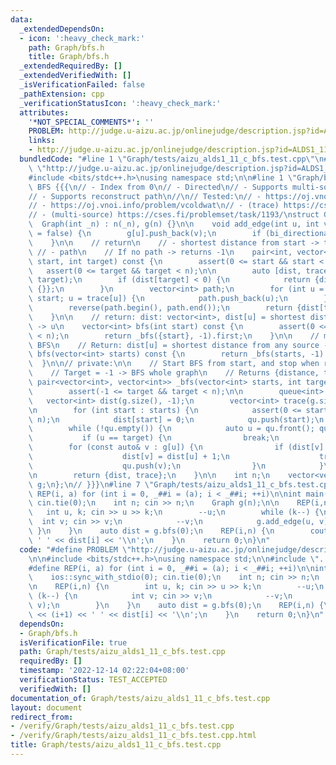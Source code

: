 ```yaml
---
data:
  _extendedDependsOn:
  - icon: ':heavy_check_mark:'
    path: Graph/bfs.h
    title: Graph/bfs.h
  _extendedRequiredBy: []
  _extendedVerifiedWith: []
  _isVerificationFailed: false
  _pathExtension: cpp
  _verificationStatusIcon: ':heavy_check_mark:'
  attributes:
    '*NOT_SPECIAL_COMMENTS*': ''
    PROBLEM: http://judge.u-aizu.ac.jp/onlinejudge/description.jsp?id=ALDS1_11_C
    links:
    - http://judge.u-aizu.ac.jp/onlinejudge/description.jsp?id=ALDS1_11_C
  bundledCode: "#line 1 \"Graph/tests/aizu_alds1_11_c_bfs.test.cpp\"\n#define PROBLEM\
    \ \"http://judge.u-aizu.ac.jp/onlinejudge/description.jsp?id=ALDS1_11_C\"\n\n\
    #include <bits/stdc++.h>\nusing namespace std;\n\n#line 1 \"Graph/bfs.h\"\n//\
    \ BFS {{{\n// - Index from 0\n// - Directed\n// - Supports multi-source BFS\n\
    // - Supports reconstruct path\n//\n// Tested:\n// - https://oj.vnoi.info/problem/vmunch\n\
    // - https://oj.vnoi.info/problem/vcoldwat\n// - (trace) https://cses.fi/problemset/task/1667/\n\
    // - (multi-source) https://cses.fi/problemset/task/1193/\nstruct Graph {\n  \
    \  Graph(int _n) : n(_n), g(n) {}\n\n    void add_edge(int u, int v, bool bi_directional\
    \ = false) {\n        g[u].push_back(v);\n        if (bi_directional) g[v].push_back(u);\n\
    \    }\n\n    // return\n    // - shortest distance from start -> target\n   \
    \ // - path\n    // If no path -> returns -1\n    pair<int, vector<int>> bfs(int\
    \ start, int target) const {\n        assert(0 <= start && start < n);\n     \
    \   assert(0 <= target && target < n);\n\n        auto [dist, trace] = _bfs({start},\
    \ target);\n        if (dist[target] < 0) {\n            return {dist[target],\
    \ {}};\n        }\n        vector<int> path;\n        for (int u = target; u !=\
    \ start; u = trace[u]) {\n            path.push_back(u);\n        }\n        path.push_back(start);\n\
    \        reverse(path.begin(), path.end());\n        return {dist[target], path};\n\
    \    }\n\n    // return: dist: vector<int>, dist[u] = shortest distance from start\
    \ -> u\n    vector<int> bfs(int start) const {\n        assert(0 <= start && start\
    \ < n);\n        return _bfs({start}, -1).first;\n    }\n\n    // multi-source\
    \ BFS\n    // Return: dist[u] = shortest distance from any source -> u\n    vector<int>\
    \ bfs(vector<int> starts) const {\n        return _bfs(starts, -1).first;\n  \
    \  }\n\n// private:\n\n    // Start BFS from start, and stop when reaching target.\n\
    \    // Target = -1 -> BFS whole graph\n    // Returns {distance, trace}\n   \
    \ pair<vector<int>, vector<int>> _bfs(vector<int> starts, int target) const {\n\
    \        assert(-1 <= target && target < n);\n\n        queue<int> qu;\n     \
    \   vector<int> dist(g.size(), -1);\n        vector<int> trace(g.size(), -1);\n\
    \n        for (int start : starts) {\n            assert(0 <= start && start <\
    \ n);\n            dist[start] = 0;\n            qu.push(start);\n        }\n\n\
    \        while (!qu.empty()) {\n            auto u = qu.front(); qu.pop();\n \
    \           if (u == target) {\n                break;\n            }\n\n    \
    \        for (const auto& v : g[u]) {\n                if (dist[v] == -1) {\n\
    \                    dist[v] = dist[u] + 1;\n                    trace[v] = u;\n\
    \                    qu.push(v);\n                }\n            }\n        }\n\
    \n        return {dist, trace};\n    }\n\n    int n;\n    vector<vector<int>>\
    \ g;\n};\n// }}}\n#line 7 \"Graph/tests/aizu_alds1_11_c_bfs.test.cpp\"\n\n#define\
    \ REP(i, a) for (int i = 0, _##i = (a); i < _##i; ++i)\n\nint main() {\n    ios::sync_with_stdio(0);\
    \ cin.tie(0);\n    int n; cin >> n;\n    Graph g(n);\n\n    REP(i,n) {\n     \
    \   int u, k; cin >> u >> k;\n        --u;\n        while (k--) {\n          \
    \  int v; cin >> v;\n            --v;\n            g.add_edge(u, v);\n       \
    \ }\n    }\n    auto dist = g.bfs(0);\n    REP(i,n) {\n        cout << (i+1) <<\
    \ ' ' << dist[i] << '\\n';\n    }\n    return 0;\n}\n"
  code: "#define PROBLEM \"http://judge.u-aizu.ac.jp/onlinejudge/description.jsp?id=ALDS1_11_C\"\
    \n\n#include <bits/stdc++.h>\nusing namespace std;\n\n#include \"../bfs.h\"\n\n\
    #define REP(i, a) for (int i = 0, _##i = (a); i < _##i; ++i)\n\nint main() {\n\
    \    ios::sync_with_stdio(0); cin.tie(0);\n    int n; cin >> n;\n    Graph g(n);\n\
    \n    REP(i,n) {\n        int u, k; cin >> u >> k;\n        --u;\n        while\
    \ (k--) {\n            int v; cin >> v;\n            --v;\n            g.add_edge(u,\
    \ v);\n        }\n    }\n    auto dist = g.bfs(0);\n    REP(i,n) {\n        cout\
    \ << (i+1) << ' ' << dist[i] << '\\n';\n    }\n    return 0;\n}\n"
  dependsOn:
  - Graph/bfs.h
  isVerificationFile: true
  path: Graph/tests/aizu_alds1_11_c_bfs.test.cpp
  requiredBy: []
  timestamp: '2022-12-14 02:22:04+08:00'
  verificationStatus: TEST_ACCEPTED
  verifiedWith: []
documentation_of: Graph/tests/aizu_alds1_11_c_bfs.test.cpp
layout: document
redirect_from:
- /verify/Graph/tests/aizu_alds1_11_c_bfs.test.cpp
- /verify/Graph/tests/aizu_alds1_11_c_bfs.test.cpp.html
title: Graph/tests/aizu_alds1_11_c_bfs.test.cpp
---
```

